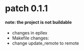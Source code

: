 # patch 0.1.1
#### note: the project is not buildable
* changes in epllex
* Makefile changes:
*  change update_remote to remote 
